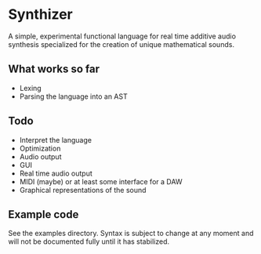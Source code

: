 # Synthizer
A simple, experimental functional language for real time additive audio synthesis specialized for the creation of unique mathematical sounds.

## What works so far
- Lexing
- Parsing the language into an AST

## Todo
- Interpret the language
- Optimization
- Audio output
- GUI
- Real time audio output
- MIDI (maybe) or at least some interface for a DAW
- Graphical representations of the sound

## Example code
See the examples directory. Syntax is subject to change at any moment and will not be documented fully until it has stabilized.
